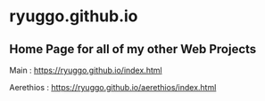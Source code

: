 # ryuggo.github.io
## Home Page for all of my other Web Projects

Main : https://ryuggo.github.io/index.html

Aerethios : https://ryuggo.github.io/aerethios/index.html
